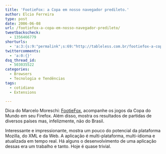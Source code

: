 ```yaml
---
title: 'FootieFox: a Copa em nosso navegador predileto.'
author: Elcio Ferreira
type: post
date: 2006-06-08
url: /footiefox-a-copa-em-nosso-navegador-predileto/
tweetbackscheck:
  - 1356466779
shorturls:
  - 'a:3:{s:9:"permalink";s:69:"http://tableless.com.br/footiefox-a-copa-em-nosso-navegador-predileto";s:7:"tinyurl";s:26:"http://tinyurl.com/3ollp78";s:4:"isgd";s:19:"http://is.gd/70iw0P";}'
twittercomments:
  - 'a:0:{}'
dsq_thread_id:
  - 503035522
categories:
  - Browsers
  - Tecnologia e Tendências
tags:
  - cotidiano
  - Extensions

---
```

Dica do Marcelo Moreschi: [FootieFox][1], acompanhe os jogos da Copa do Mundo em seu Firefox. Além disso, mostra os resultados de partidas de diversos países mas, infelizmente, não do Brasil.

<!--more-->Interessante e impressionante, mostra um pouco do potencial da plataforma Mozilla, do XML e da Web. A aplicação é multi-plataforma, multi-idioma e atualizada em tempo real. Há alguns o desenvolvimento de uma aplicação dessas era um trabalho e tanto. Hoje é quase trivial.

 [1]: http://www.hpi.uni-potsdam.de/footiefox/?L=1